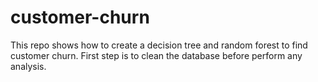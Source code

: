 # customer-churn
This repo shows how to create a decision tree and random forest to find customer churn.
First step is to clean the database before perform any analysis.
